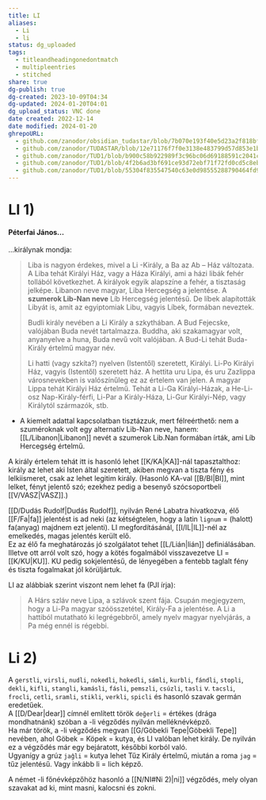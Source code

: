 ```yaml
---
title: LI
aliases:
  - Li
  - li
status: dg_uploaded
tags:
  - titleandheadingonedontmatch
  - multipleentries
  - stitched
share: true
dg-publish: true
dg-created: 2023-10-09T04:34
dg-updated: 2024-01-20T04:01
dg_upload_status: VNC done
date created: 2022-12-14
date modified: 2024-01-20
ghrepoURL:
  - github.com/zanodor/obsidian_tudastar/blob/7b070e193f40e5d23a2f818bf803593fb05aaed9/L/LI.md
  - github.com/zanodor/TUDASTAR/blob/12e71176f7f0e3138e483799d57d853e1bed8a4e/L/LI.md
  - github.com/zanodor/TUD1/blob/b900c58b922989f3c96bc06d69188591c2041c82/L/LI.md
  - github.com/zanodor/TUD1/blob/4f2b6ad3bf691ce93d72ebf71f72fd0cd5c8eb69/L/LI.md
  - github.com/zanodor/TUD1/blob/55304f835547540c63e0d98555288790464fd9e2/L/LI.md
---
```


# LI 1)

#### Péterfai János...

...királynak mondja:  
> Liba is nagyon érdekes, mivel a Li -Király, a Ba az Ab – Ház változata. A Liba tehát Királyi Ház, vagy a Háza Királyi, ami a házi libák fehér tollából következhet. A királyok egyik alapszíne a fehér, a tisztaság jelképe. Libanon neve magyar, Liba Hercegség a jelentése. A **szumerok Lib-Nan neve** Líb Hercegség jelentésű. De líbek alapították Libyát is, amit az egyiptomiak Libu, vagyis Líbek, formában neveztek.  
>
> Budli király nevében a Li Király a szkythában. A Bud Fejecske, valójában Buda nevét tartalmazza. Buddha, aki szakamagyar volt, anyanyelve a huna, Buda nevű volt valójában. A Bud-Li tehát Buda-Király értelmű magyar név.  
>
> Li hatti (vagy szkíta?) nyelven (Istentől) szeretett, Királyi. Li-Po Királyi Ház, vagyis (Istentől) szeretett ház. A hettita uru Lipa, és uru Zazlippa városnevekben is valószínűleg ez az értelem van jelen. A magyar Lippa tehát Királyi Ház értelmű. Tehát a Li-Ga Királyi-Házak, a He-Li-osz Nap-Király-férfi, Li-Par a Király-Háza, Li-Gur Királyi-Nép, vagy Királytól származók, stb.  
- A kiemelt adattal kapcsolatban tisztázzuk, mert félreérthető: nem a szuméroknak volt egy alternatív Lib-Nan neve, hanem: [[L/Libanon\|Libanon]] nevét a szumerok Lib.Nan formában írták, ami Líb Hercegség értelmű.  

A király értelem tehát itt is hasonló lehet [[K/KA\|KA]]-nál tapasztalthoz: király az lehet aki Isten által szeretett, akiben megvan a tiszta fény és lelkiismeret, csak az lehet legitim király. (Hasonló KA-val [[B/BI\|BI]], mint lelket, fényt jelentő szó; ezekhez pedig a besenyő szócsoportbeli [[V/VASZ\|VASZ]].)  

[[D/Dudás Rudolf\|Dudás Rudolf]], nyilván René Labatra hivatkozva, élő [[F/Fa\|fa]] jelentést is ad neki (az kétségtelen, hogy a latin `lignum` = (halott) fa(anyag) majdnem ezt jelenti). LI megfordításánál, [[I/IL\|IL]]-nél az emelkedés, magas jelentés került elő.  
Ez az élő fa meghatározás jó szolgálatot tehet [[L/Lián\|lián]] definiálásában. Illetve ott arról volt szó, hogy a kötés fogalmából visszavezetve LI = [[K/KU\|KU]]. KU pedig sokjelentésű, de lényegében a fentebb taglalt fény és tiszta fogalmakat jól körüljártuk.  

LI az alábbiak szerint viszont nem lehet fa (PJI írja):  
> A Hárs szláv neve Lipa, a szlávok szent fája. Csupán megjegyzem, hogy a Li-Pa magyar szóösszetétel, Király-Fa a jelentése. A Li a hattiból mutatható ki legrégebbről, amely nyelv magyar nyelvjárás, a Pa még ennél is régebbi.  

# Li 2)

A `gerstli`, `virsli`, `nudli`, `nokedli`, `hokedli`, `sámli`, `kurbli`, `fándli`, `stopli`, `dekli`, `kifli`, `stangli`, `kamásli`, `fásli`, `pemszli`, `csúzli`, `tasli` v. `tacsli`, `frocli`, `cetli`, `sramli`, `stikli`, `verkli`, `spicli` és hasonló szavak germán eredetűek.   
A [[D/Dear\|dear]] címnél említett török `değerli` = értékes (drága mondhatnánk) szóban a -li végződés nyilván melléknévképző.  
Ha már török, a -li végződés megvan [[G/Göbekli Tepe\|Göbekli Tepe]] nevében, ahol Göbek = Köpek = kutya, és LI valóban lehet király. De nyilván ez a végződés már egy bejáratott, későbbi korból való.  
Ugyanígy a grúz `jaĝli` = kutya lehet Tűz Király értelmű, miután a roma `jag` = tűz jelentésű. Vagy inkább li = lich képző.  

A német -li főnévképzőhöz hasonló a [[N/NI#Ni 2)\|ni]] végződés, mely olyan szavakat ad ki, mint masni, kalocsni és zokni.  
